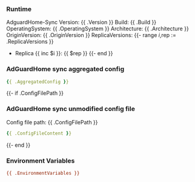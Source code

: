 <!-- PLEASE COPY THE FOLLOWING OUTPUT AS IS INTO THE GITHUB ISSUE (Don't forget to mask your usernames, passwords, IPs and other sensitive information when using this in an issue ) -->

### Runtime

AdguardHome-Sync Version: {{ .Version }}
Build: {{ .Build }}
OperatingSystem: {{ .OperatingSystem }}
Architecture: {{ .Architecture }}
OriginVersion: {{ .OriginVersion }}
ReplicaVersions:
{{- range $i,$rep := .ReplicaVersions }}
- Replica {{ inc $i }}: {{ $rep }}
{{- end }}

### AdGuardHome sync aggregated config

```yaml
{{ .AggregatedConfig }}
```
{{- if .ConfigFilePath }}
### AdGuardHome sync unmodified config file

Config file path: {{ .ConfigFilePath }}

```yaml
{{ .ConfigFileContent }}
```
{{- end }}

### Environment Variables

```ini
{{ .EnvironmentVariables }}
```

<!-- END OF GITHUB ISSUE CONTENT -->
